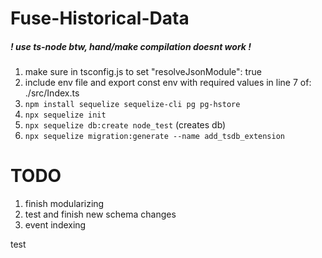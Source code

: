 # Fuse-Historical-Data
 
##### ! use ts-node btw, hand/make compilation doesnt work !  
1) make sure in tsconfig.js to set "resolveJsonModule": true
2) include env file and export const env with required values 
in line 7 of: ./src/Index.ts
3) `npm install sequelize sequelize-cli pg pg-hstore`
4) `npx sequelize init`
5) `npx sequelize db:create node_test` (creates db)
6) `npx sequelize migration:generate --name add_tsdb_extension`


# TODO
1) finish modularizing 
2) test and finish new schema changes 
3) event indexing 

test 